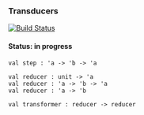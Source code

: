 ### Transducers

[![Build Status](https://travis-ci.org/mapogolions/transducers.svg?branch=master)](https://travis-ci.org/mapogolions/transducers)

#### Status: in progress

```
val step : 'a -> 'b -> 'a

val reducer : unit -> 'a
val reducer : 'a -> 'b -> 'a
val reducer : 'a -> 'b

val transformer : reducer -> reducer
```
